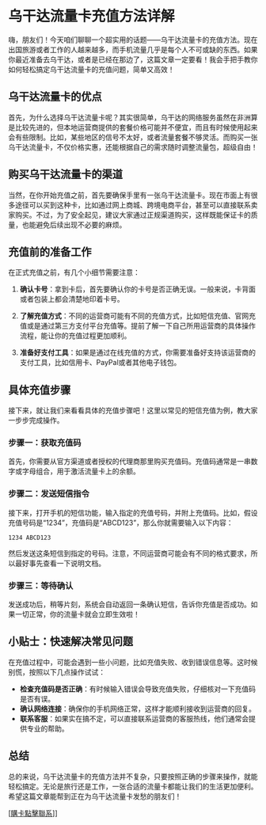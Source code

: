 # 乌干达流量卡充值方法详解

嗨，朋友们！今天咱们聊聊一个超实用的话题——乌干达流量卡的充值方法。现在出国旅游或者工作的人越来越多，而手机流量几乎是每个人不可或缺的东西。如果你最近准备去乌干达，或者是已经在那边了，这篇文章一定要看！我会手把手教你如何轻松搞定乌干达流量卡的充值问题，简单又高效！

## 乌干达流量卡的优点

首先，为什么选择乌干达流量卡呢？其实很简单，乌干达的网络服务虽然在非洲算是比较先进的，但本地运营商提供的套餐价格可能并不便宜，而且有时候使用起来会有些限制。比如，某些地区的信号不太好，或者流量套餐不够灵活。而购买一张乌干达流量卡，不仅价格实惠，还能根据自己的需求随时调整流量包，超级自由！

## 购买乌干达流量卡的渠道

当然，在你开始充值之前，首先要确保手里有一张乌干达流量卡。现在市面上有很多途径可以买到这种卡，比如通过网上商城、跨境电商平台，甚至可以直接联系卖家购买。不过，为了安全起见，建议大家通过正规渠道购买，这样既能保证卡的质量，也能避免后续出现不必要的麻烦。

## 充值前的准备工作

在正式充值之前，有几个小细节需要注意：

1. **确认卡号**：拿到卡后，首先要确认你的卡号是否正确无误。一般来说，卡背面或者包装上都会清楚地印着卡号。
   
2. **了解充值方式**：不同的运营商可能有不同的充值方式，比如短信充值、官网充值或是通过第三方支付平台充值等。提前了解一下自己所用运营商的具体操作流程，能让你的充值过程更加顺利。

3. **准备好支付工具**：如果是通过在线充值的方式，你需要准备好支持该运营商的支付工具，比如信用卡、PayPal或者其他电子钱包。

## 具体充值步骤

接下来，就让我们来看看具体的充值步骤吧！这里以常见的短信充值为例，教大家一步步完成操作。

### 步骤一：获取充值码

首先，你需要从官方渠道或者授权的代理商那里购买充值码。充值码通常是一串数字或字母组合，用于激活流量卡上的余额。

### 步骤二：发送短信指令

接下来，打开手机的短信功能，输入指定的充值号码，并附上充值码。比如，假设充值号码是“1234”，充值码是“ABCD123”，那么你就需要输入以下内容：

```
1234 ABCD123
```

然后发送这条短信到指定的号码。注意，不同运营商可能会有不同的格式要求，所以最好事先查看一下说明文档。

### 步骤三：等待确认

发送成功后，稍等片刻，系统会自动返回一条确认短信，告诉你充值是否成功。如果一切正常，你的流量卡就会立即生效啦！

## 小贴士：快速解决常见问题

在充值过程中，可能会遇到一些小问题，比如充值失败、收到错误信息等。这时候别慌，按照以下几点操作试试：

- **检查充值码是否正确**：有时候输入错误会导致充值失败，仔细核对一下充值码是否有误。
- **确认网络连接**：确保你的手机网络正常，这样才能顺利接收到运营商的回复。
- **联系客服**：如果实在搞不定，可以直接联系运营商的客服热线，他们通常会提供专业的帮助。

## 总结

总的来说，乌干达流量卡的充值方法并不复杂，只要按照正确的步骤来操作，就能轻松搞定。无论是旅行还是工作，一张合适的流量卡都能让我们的生活更加便利。希望这篇文章能帮到正在为乌干达流量卡发愁的朋友们！

[[購卡點擊聯系](https://t.me/s/esim1088)]]